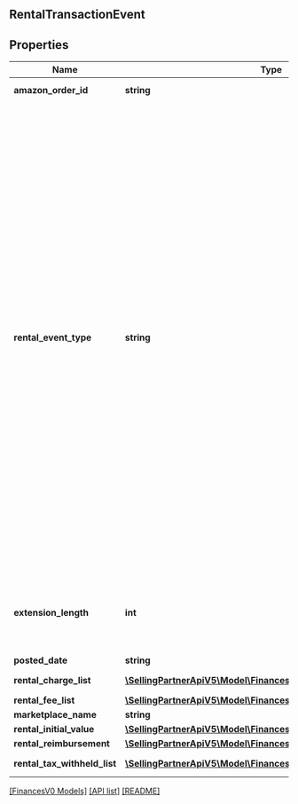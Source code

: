## RentalTransactionEvent

## Properties

Name | Type | Description | Notes
------------ | ------------- | ------------- | -------------
**amazon_order_id** | **string** | An Amazon-defined identifier for an order. | [optional]
**rental_event_type** | **string** | The type of rental event.<br><br>Possible values:<br><br>* RentalCustomerPayment-Buyout - Transaction type that represents when the customer wants to buy out a rented item.<br><br>* RentalCustomerPayment-Extension - Transaction type that represents when the customer wants to extend the rental period.<br><br>* RentalCustomerRefund-Buyout - Transaction type that represents when the customer requests a refund for the buyout of the rented item.<br><br>* RentalCustomerRefund-Extension - Transaction type that represents when the customer requests a refund over the extension on the rented item.<br><br>* RentalHandlingFee - Transaction type that represents the fee that Amazon charges sellers who rent through Amazon.<br><br>* RentalChargeFailureReimbursement - Transaction type that represents when Amazon sends money to the seller to compensate for a failed charge.<br><br>* RentalLostItemReimbursement - Transaction type that represents when Amazon sends money to the seller to compensate for a lost item. | [optional]
**extension_length** | **int** | The number of days that the buyer extended an already rented item. This value is only returned for RentalCustomerPayment-Extension and RentalCustomerRefund-Extension events. | [optional]
**posted_date** | **string** | A date string in ISO 8601 format. | [optional]
**rental_charge_list** | [**\SellingPartnerApiV5\Model\FinancesV0\ChargeComponent[]**](ChargeComponent.md) | A list of charge information on the seller's account. | [optional]
**rental_fee_list** | [**\SellingPartnerApiV5\Model\FinancesV0\FeeComponent[]**](FeeComponent.md) | A list of fee component information. | [optional]
**marketplace_name** | **string** | The name of the marketplace. | [optional]
**rental_initial_value** | [**\SellingPartnerApiV5\Model\FinancesV0\Currency**](Currency.md) |  | [optional]
**rental_reimbursement** | [**\SellingPartnerApiV5\Model\FinancesV0\Currency**](Currency.md) |  | [optional]
**rental_tax_withheld_list** | [**\SellingPartnerApiV5\Model\FinancesV0\TaxWithheldComponent[]**](TaxWithheldComponent.md) | A list of information about taxes withheld. | [optional]

[[FinancesV0 Models]](../) [[API list]](../../Api) [[README]](../../../README.md)

